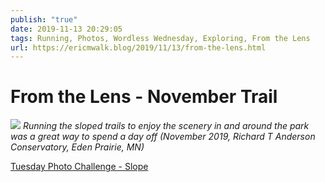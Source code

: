 ```yaml
---
publish: "true"
date: 2019-11-13 20:29:05
tags: Running, Photos, Wordless Wednesday, Exploring, From the Lens
url: https://ericmwalk.blog/2019/11/13/from-the-lens.html
---
```


# From the Lens - November Trail

![](https://ericmwalk.blog/uploads/2021/67cf22ade5.jpg)
*Running the sloped trails to enjoy the scenery in and around the park was a great way to spend a day off (November 2019, Richard T Anderson Conservatory, Eden Prairie, MN)*

<a href="https://dutchgoesthephoto.net/2019/11/12/tuesday-photo-challenge-slope/">Tuesday Photo Challenge - Slope</a>
